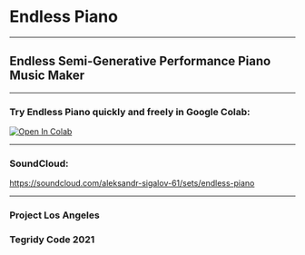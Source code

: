 # Endless Piano

***

## Endless Semi-Generative Performance Piano Music Maker

***

### Try Endless Piano quickly and freely in Google Colab:

[![Open In Colab][colab-badge]][colab-notebook]

[colab-notebook]: <https://colab.research.google.com/github/asigalov61/Endless-Piano/blob/main/Endless_Piano.ipynb>
[colab-badge]: <https://colab.research.google.com/assets/colab-badge.svg>

***

### SoundCloud:
https://soundcloud.com/aleksandr-sigalov-61/sets/endless-piano

***

### Project Los Angeles
### Tegridy Code 2021
